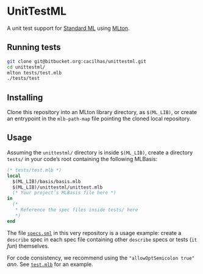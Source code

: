 # UnitTestML

A unit test support for [Standard ML](http://sml-family.org/)
using [MLton](http://mlton.org/).


## Running tests

```sh
git clone git@bitbucket.org:cacilhas/unittestml.git
cd unittestml/
mlton tests/test.mlb
./tests/test
```


## Installing

Clone this repository into an MLton library directory, as `$(ML_LIB)`,
or create an entrypoint in the `mlb-path-map` file pointing the cloned local
repository.


## Usage

Assuming the `unittestml/` directory is inside `$(ML_LIB)`,
create a directory `tests/` in your code’s root containing
the following MLBasis:

```sml
(* tests/test.mlb *)
local
  $(ML_LIB)/basis/basis.mlb
  $(ML_LIB)/unittestml/unittest.mlb
  (* Your project’s MLBasis file here *)
in
  (*
   * Reference the spec files inside tests/ here
   *)
end
```

The file [`specs.sml`](https://bitbucket.org/cacilhas/unittestml/src/master/tests/specs.sml)
in this very repository is a usage example:
create a `describe` spec in each spec file containing other `describe` specs
or tests (`it` *fun*) themselves.

For code consistency, we recommend using the `"allowOptSemicolon true"` *ann*.
See [`test.mlb`](https://bitbucket.org/cacilhas/unittestml/src/master/tests/test.mlb)
for an example.
